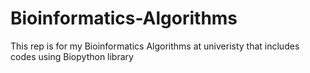 # Bioinformatics-Algorithms
This rep is for my Bioinformatics Algorithms at univeristy that includes codes using Biopython library
